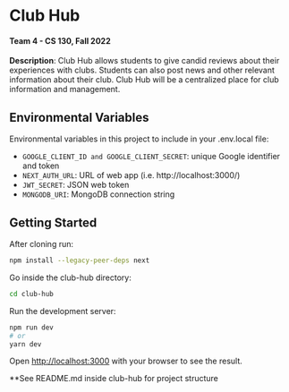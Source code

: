 # Club Hub
#### Team 4 - CS 130, Fall 2022
**Description**: Club Hub allows students to give candid reviews about their experiences with clubs.
Students can also post news and other relevant information about their club.
Club Hub will be a centralized place for club information and management.

## Environmental Variables
Environmental variables in this project to include in your .env.local file:

+ ``GOOGLE_CLIENT_ID and GOOGLE_CLIENT_SECRET``: unique Google identifier and token
+ ``NEXT_AUTH_URL``: URL of web app (i.e. http://localhost:3000/)
+ ``JWT_SECRET``: JSON web token
+ ``MONGODB_URI``: MongoDB connection string

## Getting Started

After cloning run:
```bash
npm install --legacy-peer-deps next
```

Go inside the club-hub directory:
```bash
cd club-hub
```

Run the development server:

```bash
npm run dev
# or
yarn dev
```

Open [http://localhost:3000](http://localhost:3000) with your browser to see the result.

**See README.md inside club-hub for project structure